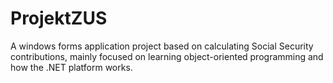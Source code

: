 # ProjektZUS

A windows forms application project based on calculating Social Security contributions, mainly focused on learning object-oriented programming and how the .NET platform works.
